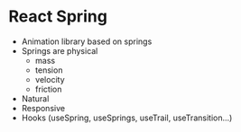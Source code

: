 # React Spring

- Animation library based on springs
- Springs are physical
  - mass
  - tension
  - velocity
  - friction
- Natural
- Responsive
- Hooks (useSpring, useSprings, useTrail, useTransition...)
